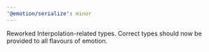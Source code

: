 ```yaml
---
'@emotion/serialize': minor
---
```


Reworked Interpolation-related types. Correct types should now be provided to all flavours of emotion.
